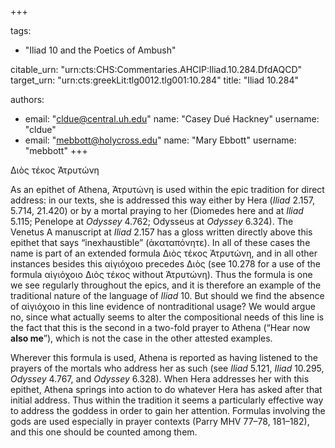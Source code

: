 +++

tags:
- "Iliad 10 and the Poetics of Ambush"

citable_urn: "urn:cts:CHS:Commentaries.AHCIP:Iliad.10.284.DfdAQCD"
target_urn: "urn:cts:greekLit:tlg0012.tlg001:10.284"
title: "Iliad 10.284"

authors:
- email: "cldue@central.uh.edu"
  name: "Casey Dué Hackney"
  username: "cldue"
- email: "mebbott@holycross.edu"
  name: "Mary Ebbott"
  username: "mebbott"
+++

<p>Διὸς τέκος Ἀτρυτώνη</p><p>As an epithet of Athena, Ἀτρυτώνη is used within the epic tradition for direct address: in our texts, she is addressed this way either by Hera (<em>Iliad</em> 2.157, 5.714, 21.420) or by a mortal praying to her (Diomedes here and at <em>Iliad</em> 5.115; Penelope at <em>Odyssey</em> 4.762; Odysseus at <em>Odyssey</em> 6.324). The Venetus A manuscript at <em>Iliad</em> 2.157 has a gloss written directly above this epithet that says “inexhaustible” (ἀκαταπόνητε). In all of these cases the name is part of an extended formula Διὸς τέκος Ἀτρυτώνη, and in all other instances besides this αἰγιόχοιο precedes Διὸς (see 10.278 for a use of the formula αἰγιόχοιο Διὸς τέκος without Ἀτρυτώνη). Thus the formula is one we see regularly throughout the epics, and it is therefore an example of the traditional nature of the language of <em>Iliad</em> 10. But should we find the absence of αἰγιόχοιο in this line evidence of nontraditional usage? We would argue no, since what actually seems to alter the compositional needs of this line is the fact that this is the second in a two-fold prayer to Athena (“Hear now <strong>also me</strong>”), which is not the case in the other attested examples.</p><p>Wherever this formula is used, Athena is reported as having listened to the prayers of the mortals who address her as such (see <em>Iliad</em> 5.121, <em>Iliad</em> 10.295, <em>Odyssey</em> 4.767, and <em>Odyssey</em> 6.328). When Hera addresses her with this epithet, Athena springs into action to do whatever Hera has asked after that initial address. Thus within the tradition it seems a particularly effective way to address the goddess in order to gain her attention. Formulas involving the gods are used especially in prayer contexts (Parry MHV 77–78, 181–182), and this one should be counted among them.  </p>